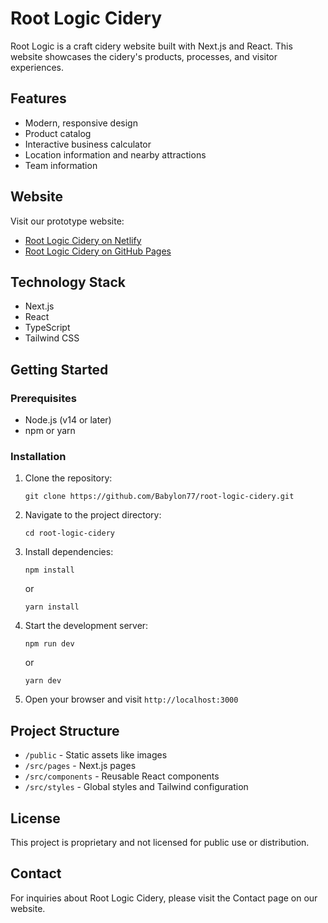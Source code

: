 # Root Logic Cidery

Root Logic is a craft cidery website built with Next.js and React. This website showcases the cidery's products, processes, and visitor experiences.

## Features

- Modern, responsive design
- Product catalog
- Interactive business calculator
- Location information and nearby attractions
- Team information

## Website

Visit our prototype website:
- [Root Logic Cidery on Netlify](https://root-logic-cidery.netlify.app)
- [Root Logic Cidery on GitHub Pages](https://babylon77.github.io/root-logic-cidery)

## Technology Stack

- Next.js
- React
- TypeScript
- Tailwind CSS

## Getting Started

### Prerequisites

- Node.js (v14 or later)
- npm or yarn

### Installation

1. Clone the repository:
   ```
   git clone https://github.com/Babylon77/root-logic-cidery.git
   ```

2. Navigate to the project directory:
   ```
   cd root-logic-cidery
   ```

3. Install dependencies:
   ```
   npm install
   ```
   or
   ```
   yarn install
   ```

4. Start the development server:
   ```
   npm run dev
   ```
   or
   ```
   yarn dev
   ```

5. Open your browser and visit `http://localhost:3000`

## Project Structure

- `/public` - Static assets like images
- `/src/pages` - Next.js pages
- `/src/components` - Reusable React components
- `/src/styles` - Global styles and Tailwind configuration

## License

This project is proprietary and not licensed for public use or distribution.

## Contact

For inquiries about Root Logic Cidery, please visit the Contact page on our website. 